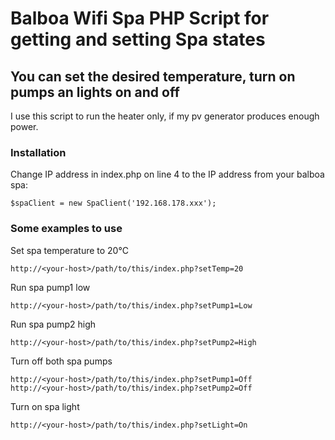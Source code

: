 # Balboa Wifi Spa PHP Script for getting and setting Spa states
## You can set the desired temperature, turn on pumps an lights on and off

I use this script to run the heater only, if my pv generator produces enough power.

### Installation
Change IP address in index.php on line 4 to the IP address from your balboa spa:

````
$spaClient = new SpaClient('192.168.178.xxx');
````

### Some examples to use

Set spa temperature to 20°C
````
http://<your-host>/path/to/this/index.php?setTemp=20
````

Run spa pump1 low
````
http://<your-host>/path/to/this/index.php?setPump1=Low
````

Run spa pump2 high
````
http://<your-host>/path/to/this/index.php?setPump2=High
````
Turn off both spa pumps
````
http://<your-host>/path/to/this/index.php?setPump1=Off
http://<your-host>/path/to/this/index.php?setPump2=Off
````

Turn on spa light
````
http://<your-host>/path/to/this/index.php?setLight=On
````